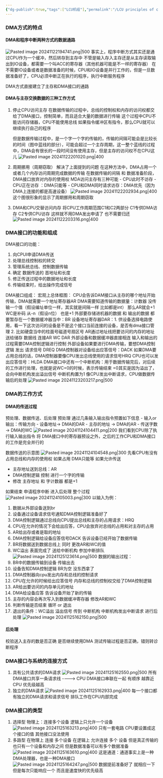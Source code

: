 ```yaml
---
{"dg-publish":true,"tags":["LCU机组"],"permalink":"/LCU principles of computer composition/DMA方式/","dgPassFrontmatter":true,"noteIcon":"","created":"2024-11-22T19:43:45.730+08:00","updated":"2025-04-19T09:59:22.252+08:00"}
---
```



### DMA方式的特点
#### DMA和程序中断两种方式的数据通路
 ![Pasted image 20241122194741.png|500](/img/user/accessory/Pasted%20image%2020241122194741.png)
 事实上，程序中断方式其实还是通过CPU作为一个缓冲，然后转存到主存中
 不管是输入存入主存还是从主存读取输出到IO设备，都需要一个叫ACC的寄存器（其他机器可能是不一样的寄存器）
 在不需要IO设备或者是数据准备的时候，CPU和IO设备是并行工作的，但是一旦数据准备好了，CPU必须中断正在执行的程序，执行中断服务程序
 
 DMA方式直接建立了主存和DMA接口的通路
#### DMA与主存交换数据的三种工作方式
1. 停止CPU访问主存
	在数据传输的过程中，总线的控制权和内存的访问权都交给了DMA接口，控制简单，而且适合大量的数据进行传输
	这个过程中CPU不能访问存储器，CPU不能使用总线   如果指令缓冲区有指令，那么CPU就可以继续执行自己的程序

	但是数据传输过程中，是一个字一个字的传输的，传输的间隔可能会是比较长的时间（图中蓝线的部分），可能会超过一个主存周期，这一整个蓝线的过程中，DMA会有很长的一段时间没有使用主存，但是主存的访问权不在CPU这儿
	![Pasted image 20241122201020.png|400](/img/user/accessory/Pasted%20image%2020241122201020.png)
2. 周期挪用（周期窃取）
	解决了上面提到的问题
	在这种方法中，DMA占用一个或者几个内存访问周期完成数据的传输
	在数据传输的间隔 和 数据准备阶段，DMA接口放弃对内存的使用权
	MDA访问主存有三种可能
		- CPU此时不访存
		- CPU正在访存 ：DMA只能等
		- CPU和DMA同时请求访存：DMA优先（因为DMA上连接的都是高速设备）
	![Pasted image 20241122202934.png|400](/img/user/accessory/Pasted%20image%2020241122202934.png)
	这个图很形象的显示了周期挪用和周期窃取
3. DMA和CPU交替访问内存
	将CPU工作周期范围C1和C2两部分
	C1专供DMA访存
	C2专供CPU访存
	这样就不用DMA发出申请了 也不需要归还
	![Pasted image 20241122203316.png|400](/img/user/accessory/Pasted%20image%2020241122203316.png)


### DMA接口的功能和组成
DMA接口的功能：
1. 向CPUI申请DMA传送
2. 处理总线控制权的转交
3. 管理系统总线、控制数据传输
4. 确定 数据传送的 首地址和长度
5. 修正传送过程中的数据地址和长度
6. 传输结束时，给出操作完成信号

DMA接口组成：
宏观上总体框图：
CPU会告诉DAM接口从主存的哪个地址开始传输，DMA就需要一个地址寄存器AR
DMA需要知道传输的数据量：计数器
没传输一个值（假设编址单位一样，其实就是间隔一样 比如都是int） 那么AR就会+1  WC是补码 从-n（假设n位） 也是+1
外部要存储进机器的数据 和 输出的数据 都要暂存在一个数据缓冲器当中：BR
设备地址寄存器DAR：1. 供设备选择电路使用，看一下这次访问的设备是不是这个接口当前连接的设备，是否有dma接口管理 2. 比如硬盘当中的柱面号磁道号扇区号
AR通过地址线把要访问的内存的地址送给储存
数据线 连接AR WC DAR
外部设备和数据缓冲器直接相连
输入和输出的过程需要DMA控制逻辑进行控制
外部设备如果要进行DMA传输，要想DMA控制逻辑 发出 请求信号 DREQ
DMA控制器对设备给出应答信号：DACK
如果DMA要占用总线的话，DMA控制器要像CPU发出总线使用的请求信号HRQ CPU也可以发出应答信号：HLDA
DMA接口中还有一个中断机构：用于数据传输完后，对后续的工作进行处理，也就是说WC=0的时候，表示传输结束 =0其实是因为溢出了，会向中断机构发出溢出信号  中断机构置为1  像CPU发出中断请求，CPU做数据传输后的处理
![Pasted image 20241123203217.png|500](/img/user/accessory/Pasted%20image%2020241123203217.png)

### DMA的工作方式
#### DMA的传送过程
预处理、数据传送、后处理
预处理
	通过几条输入输出指令预置如下信息
	- 输入or输出：传输方向
	- 设备地址-> DMA的DAR
	- 主存的地址  -> DMA的AR
	- 传送字数  -> DMA的WC
	![Pasted image 20241124104411.png|200](/img/user/accessory/Pasted%20image%2020241124104411.png)
	我们看到CPU除了执行输入输出指令  将 DMA接口中的寄存器预设之外，之后的工作CPU和DMA接口的工作是完全并行的

数据传送的示意图
![Pasted image 20241124104548.png|300](/img/user/accessory/Pasted%20image%2020241124104548.png)
先看CPU有没有占用总线和内存的使用权  如果占用  DMA只能等
如果允许传送
- 主存地址送到总线：AR
- DMA控制逻辑 控制  进行一个字的传输
- 修改 主存地址  和 字计数器  都是+1

如果结束 申请程序中断 进入后处理
整个过程
![Pasted image 20241124105003.png|300](/img/user/accessory/Pasted%20image%2020241124105003.png)
以输入为例：
1. 数据从外部设备送到br
2. 设备通过设备请求信号通知DMA控制逻辑准备好了
3. DMA控制逻辑通过总线向CPU提出总线和主存的占用请求：HRQ
4. CPU在允许的情况下会给出应答，CPU会放弃对总线的占用和对主存的占用
5. AR给出存或者是取的地址
6. DMA控制逻辑给设备应答信号DACK 告诉设备已经开始了数据传输
7. BR将数据送到数据总线上 同时 更改AR和WC的值
8. WC溢出  表面完成了 送给中断机构 参加中断排队
![Pasted image 20241125123614.png|500](/img/user/accessory/Pasted%20image%2020241125123614.png)
数据的输出过程：
1. BR中的数据传输到设备 传输出去
2. 设备告知DMA控制逻辑 BR为空 没东西拿了
3. DMA控制器向cpu发出内存和总线的控制请求
4. CPU在允许的时候给出应答信号 内存和总线的控制权交给了DMA控制逻辑
5. AR给出要访问的内存单元的地址
6. DMA给设备应答  告诉设备开始了新的传输
7. 主存的内容会再次写入到数据缓冲寄存器   修改AR和WC
8. 判断传输是否结束    循环 or  退出
9. 退出的条件：WC溢出   溢出信号 传到 中断机构 中断机构发出中断请求 进行后处理
![Pasted image 20241125162150.png|500](/img/user/accessory/Pasted%20image%2020241125162150.png)
#### 后处理
校验送入主存的数是否正确
是否继续使用DMA
测试传输过程是否正确，错则转诊断程序



### DMA接口与系统的连接方式
1. 具有公共请求的DMA请求
	![Pasted image 20241125162550.png|500](/img/user/accessory/Pasted%20image%2020241125162550.png)
	所有DMA接口共享一条请求线 ---->  CPU
	DMA接口串联在一起  有顺序  越靠近CPU 优先级越高
2. 独立的DMA请求
	![Pasted image 20241125162933.png|400](/img/user/accessory/Pasted%20image%2020241125162933.png)
	每一个接口都有独立的DMA请求和请求信号
	排队工作在CPU内部完成


### DMA接口的类型
1. 选择型
	物理上：连接多个设备
	逻辑上只允许一个设备
	![Pasted image 20241125163213.png|400](/img/user/accessory/Pasted%20image%2020241125163213.png)
	只有一套电路
	CPU要设置成这个接口的值  其他接口没法使用
2. 多路型
	在物理上 连接 多个设备
	在逻辑上 允许连接 多个 设备
	但是真正传输的也只有一个设备和内存之间
	但是数据准备可以有多个数据准备
	![Pasted image 20241125163610.png|400](/img/user/accessory/Pasted%20image%2020241125163610.png)
	这是通道：通道事实上是一种DMA处理器，也是一种DMA接口
	![Pasted image 20241125164247.png|500](/img/user/accessory/Pasted%20image%2020241125164247.png)
	数据提前准备好了 就相应一下  但是每次只能响应一个 而且是速度快的优先级高